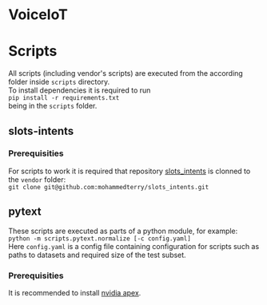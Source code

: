 # VoiceIoT
# Scripts
All scripts (including vendor's scripts) are executed from the according folder inside `scripts` directory.  
To install dependencies it is required to run  
`pip install -r requirements.txt`  
being in the `scripts` folder.
## slots-intents
### Prerequisities
For scripts to work it is required that repository [slots_intents](https://github.com/mohammedterry/slots_intents) is clonned to the `vendor` folder:  
`git clone git@github.com:mohammedterry/slots_intents.git`
## pytext
These scripts are executed as parts of a python module, for example:  
`python -m scripts.pytext.normalize [-c config.yaml]`  
Here `config.yaml` is a config file containing configuration for scripts such as paths to datasets and required size of the test subset.
### Prerequisities
It is recommended to install [nvidia apex](https://github.com/NVIDIA/apex/).  